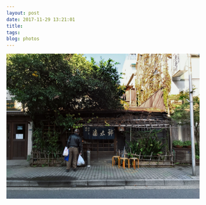 ```yaml
---
layout: post
date: 2017-11-29 13:21:01
title: 
tags:
blog: photos
---
```


![title](/assets/photoblog/tokyo-man.jpg)